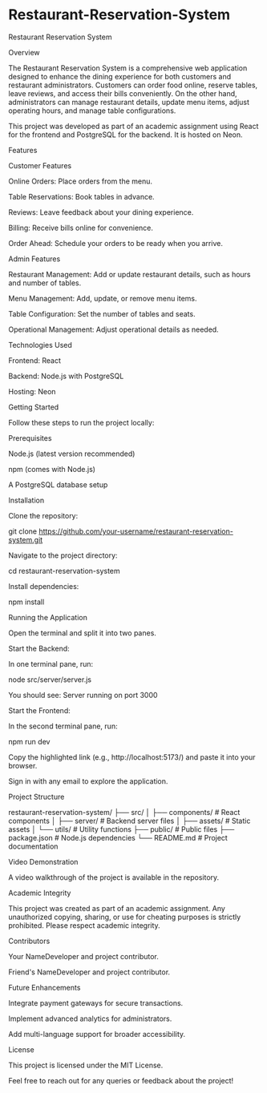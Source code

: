 # Restaurant-Reservation-System
Restaurant Reservation System

Overview

The Restaurant Reservation System is a comprehensive web application designed to enhance the dining experience for both customers and restaurant administrators. Customers can order food online, reserve tables, leave reviews, and access their bills conveniently. On the other hand, administrators can manage restaurant details, update menu items, adjust operating hours, and manage table configurations.

This project was developed as part of an academic assignment using React for the frontend and PostgreSQL for the backend. It is hosted on Neon.

Features

Customer Features

Online Orders: Place orders from the menu.

Table Reservations: Book tables in advance.

Reviews: Leave feedback about your dining experience.

Billing: Receive bills online for convenience.

Order Ahead: Schedule your orders to be ready when you arrive.

Admin Features

Restaurant Management: Add or update restaurant details, such as hours and number of tables.

Menu Management: Add, update, or remove menu items.

Table Configuration: Set the number of tables and seats.

Operational Management: Adjust operational details as needed.

Technologies Used

Frontend: React

Backend: Node.js with PostgreSQL

Hosting: Neon

Getting Started

Follow these steps to run the project locally:

Prerequisites

Node.js (latest version recommended)

npm (comes with Node.js)

A PostgreSQL database setup

Installation

Clone the repository:

git clone https://github.com/your-username/restaurant-reservation-system.git

Navigate to the project directory:

cd restaurant-reservation-system

Install dependencies:

npm install

Running the Application

Open the terminal and split it into two panes.

Start the Backend:

In one terminal pane, run:

node src/server/server.js

You should see: Server running on port 3000

Start the Frontend:

In the second terminal pane, run:

npm run dev

Copy the highlighted link (e.g., http://localhost:5173/) and paste it into your browser.

Sign in with any email to explore the application.

Project Structure

restaurant-reservation-system/
├── src/
│   ├── components/   # React components
│   ├── server/       # Backend server files
│   ├── assets/       # Static assets
│   └── utils/        # Utility functions
├── public/           # Public files
├── package.json      # Node.js dependencies
└── README.md         # Project documentation

Video Demonstration

A video walkthrough of the project is available in the repository.

Academic Integrity

This project was created as part of an academic assignment. Any unauthorized copying, sharing, or use for cheating purposes is strictly prohibited. Please respect academic integrity.

Contributors

Your NameDeveloper and project contributor.

Friend's NameDeveloper and project contributor.

Future Enhancements

Integrate payment gateways for secure transactions.

Implement advanced analytics for administrators.

Add multi-language support for broader accessibility.

License

This project is licensed under the MIT License.

Feel free to reach out for any queries or feedback about the project!
